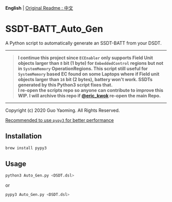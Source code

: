 **English** | [Original Readme : 中文](./README_cn.md)

# SSDT-BATT_Auto_Gen

A Python script to automatically generate an SSDT-BATT from your DSDT.

---

> **I continue this project since `ECEnabler` only supports Field Unit objects larger than `8` bit (1 byte) for `EmbeddedControl` regions but not in `SystemMemory` OperationRegions. This script still useful for `SystemMemory` based EC found on some Laptops where if Field unit objects larger than `16` bit (2 bytes), battery won't work. SSDTs generated by this Python3 script fixes that.   
I re-open the scripts repo so anyone can contribute to improve this WIP. I will archive this repo if [@eric_kwok](https://github.com/the-eric-kwok) re-open the main Repo.**

---

Copyright (c) 2020 Guo Yaoming. All Rights Reserved.

<u>Recommended to use `pypy3` for better performance</u>

## Installation

```bash
brew install pypy3
```
## Usage

```bash
python3 Auto_Gen.py <DSDT.dsl>
```
or
```bash
pypy3 Auto_Gen.py <DSDT.dsl>
```


